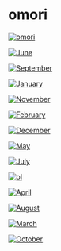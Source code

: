 # omori

<a href="omori.jpg"><img alt="omori" src="omori.jpg"></a>

<a href="June.png"><img alt="June" src="June.png"></a>

<a href="September.png"><img alt="September" src="September.png"></a>

<a href="January.png"><img alt="January" src="January.png"></a>

<a href="November.png"><img alt="November" src="November.png"></a>

<a href="February.png"><img alt="February" src="February.png"></a>

<a href="December.png"><img alt="December" src="December.png"></a>

<a href="May.png"><img alt="May" src="May.png"></a>

<a href="July.png"><img alt="July" src="July.png"></a>

<a href="ol.png"><img alt="ol" src="ol.png"></a>

<a href="April.png"><img alt="April" src="April.png"></a>

<a href="August.png"><img alt="August" src="August.png"></a>

<a href="March.png"><img alt="March" src="March.png"></a>

<a href="October.png"><img alt="October" src="October.png"></a>

